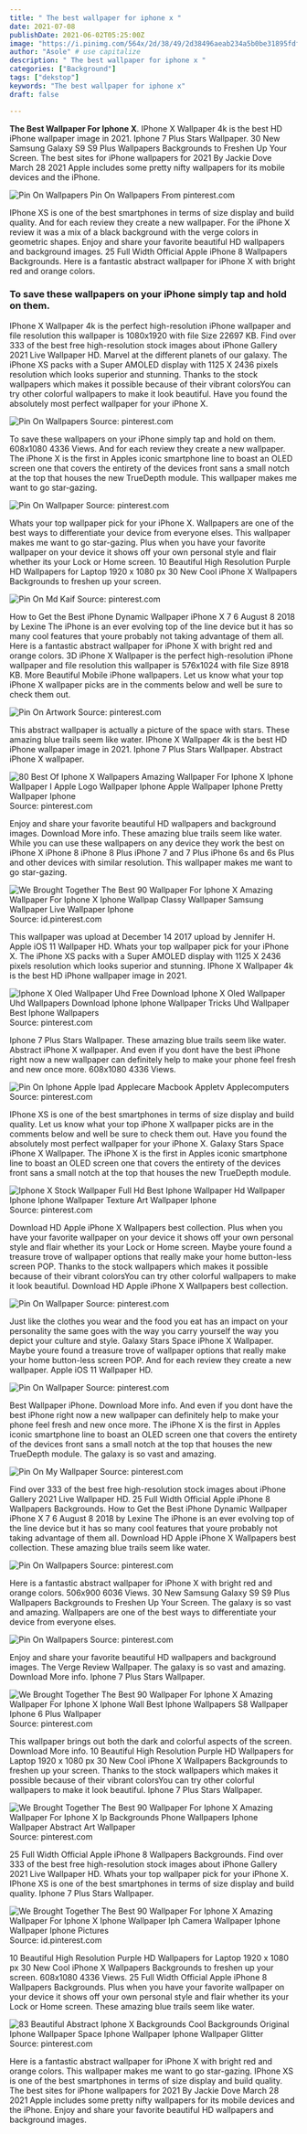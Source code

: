 ```yaml
---
title: " The best wallpaper for iphone x "
date: 2021-07-08
publishDate: 2021-06-02T05:25:00Z
image: "https://i.pinimg.com/564x/2d/38/49/2d38496aeab234a5b0be31895fdf8398.jpg"
author: "Asole" # use capitalize
description: " The best wallpaper for iphone x "
categories: ["Background"]
tags: ["dekstop"]
keywords: "The best wallpaper for iphone x"
draft: false

---
```



**The Best Wallpaper For Iphone X**. IPhone X Wallpaper 4k is the best HD iPhone wallpaper image in 2021. Iphone 7 Plus Stars Wallpaper. 30 New Samsung Galaxy S9 S9 Plus Wallpapers Backgrounds to Freshen Up Your Screen. The best sites for iPhone wallpapers for 2021 By Jackie Dove March 28 2021 Apple includes some pretty nifty wallpapers for its mobile devices and the iPhone.

![Pin On Wallpapers](https://i.pinimg.com/originals/a0/69/81/a06981a2f99dad8e104450d90de864d5.jpg "Pin On Wallpapers")
Pin On Wallpapers From pinterest.com


IPhone XS is one of the best smartphones in terms of size display and build quality. And for each review they create a new wallpaper. For the iPhone X review it was a mix of a black background with the verge colors in geometric shapes. Enjoy and share your favorite beautiful HD wallpapers and background images. 25 Full Width Official Apple iPhone 8 Wallpapers Backgrounds. Here is a fantastic abstract wallpaper for iPhone X with bright red and orange colors.

### To save these wallpapers on your iPhone simply tap and hold on them.

IPhone X Wallpaper 4k is the perfect high-resolution iPhone wallpaper and file resolution this wallpaper is 1080x1920 with file Size 22697 KB. Find over 333 of the best free high-resolution stock images about iPhone Gallery 2021 Live Wallpaper HD. Marvel at the different planets of our galaxy. The iPhone XS packs with a Super AMOLED display with 1125 X 2436 pixels resolution which looks superior and stunning. Thanks to the stock wallpapers which makes it possible because of their vibrant colorsYou can try other colorful wallpapers to make it look beautiful. Have you found the absolutely most perfect wallpaper for your iPhone X.


![Pin On Wallpapers](https://i.pinimg.com/736x/fa/af/9f/faaf9fdd4fec041bdfe1566ca9543517.jpg "Pin On Wallpapers")
Source: pinterest.com

To save these wallpapers on your iPhone simply tap and hold on them. 608x1080 4336 Views. And for each review they create a new wallpaper. The iPhone X is the first in Apples iconic smartphone line to boast an OLED screen one that covers the entirety of the devices front sans a small notch at the top that houses the new TrueDepth module. This wallpaper makes me want to go star-gazing.

![Pin On Wallpaper](https://i.pinimg.com/originals/4c/20/47/4c204724a3962d22ff24b16bdcf4756f.jpg "Pin On Wallpaper")
Source: pinterest.com

Whats your top wallpaper pick for your iPhone X. Wallpapers are one of the best ways to differentiate your device from everyone elses. This wallpaper makes me want to go star-gazing. Plus when you have your favorite wallpaper on your device it shows off your own personal style and flair whether its your Lock or Home screen. 10 Beautiful High Resolution Purple HD Wallpapers for Laptop 1920 x 1080 px 30 New Cool iPhone X Wallpapers Backgrounds to freshen up your screen.

![Pin On Md Kaif](https://i.pinimg.com/originals/df/4f/1e/df4f1e20f19daea37223f64f965a189a.jpg "Pin On Md Kaif")
Source: pinterest.com

How to Get the Best iPhone Dynamic Wallpaper iPhone X 7 6 August 8 2018 by Lexine The iPhone is an ever evolving top of the line device but it has so many cool features that youre probably not taking advantage of them all. Here is a fantastic abstract wallpaper for iPhone X with bright red and orange colors. 3D iPhone X Wallpaper is the perfect high-resolution iPhone wallpaper and file resolution this wallpaper is 576x1024 with file Size 8918 KB. More Beautiful Mobile iPhone wallpapers. Let us know what your top iPhone X wallpaper picks are in the comments below and well be sure to check them out.

![Pin On Artwork](https://i.pinimg.com/564x/48/9b/6b/489b6b13e360a5cf7b9ca23e4c224726.jpg "Pin On Artwork")
Source: pinterest.com

This abstract wallpaper is actually a picture of the space with stars. These amazing blue trails seem like water. IPhone X Wallpaper 4k is the best HD iPhone wallpaper image in 2021. Iphone 7 Plus Stars Wallpaper. Abstract iPhone X wallpaper.

![80 Best Of Iphone X Wallpapers Amazing Wallpaper For Iphone X Iphone Wallpaper I Apple Logo Wallpaper Iphone Apple Wallpaper Iphone Pretty Wallpaper Iphone](https://i.pinimg.com/736x/65/85/bf/6585bf3f81eacb9f081e0e2e95e00184.jpg "80 Best Of Iphone X Wallpapers Amazing Wallpaper For Iphone X Iphone Wallpaper I Apple Logo Wallpaper Iphone Apple Wallpaper Iphone Pretty Wallpaper Iphone")
Source: pinterest.com

Enjoy and share your favorite beautiful HD wallpapers and background images. Download More info. These amazing blue trails seem like water. While you can use these wallpapers on any device they work the best on iPhone X iPhone 8 iPhone 8 Plus iPhone 7 and 7 Plus iPhone 6s and 6s Plus and other devices with similar resolution. This wallpaper makes me want to go star-gazing.

![We Brought Together The Best 90 Wallpaper For Iphone X Amazing Wallpaper For Iphone X Iphone Wallpap Classy Wallpaper Samsung Wallpaper Live Wallpaper Iphone](https://i.pinimg.com/originals/80/64/21/806421ca0af1eb905f7f575630133fb1.jpg "We Brought Together The Best 90 Wallpaper For Iphone X Amazing Wallpaper For Iphone X Iphone Wallpap Classy Wallpaper Samsung Wallpaper Live Wallpaper Iphone")
Source: id.pinterest.com

This wallpaper was upload at December 14 2017 upload by Jennifer H. Apple iOS 11 Wallpaper HD. Whats your top wallpaper pick for your iPhone X. The iPhone XS packs with a Super AMOLED display with 1125 X 2436 pixels resolution which looks superior and stunning. IPhone X Wallpaper 4k is the best HD iPhone wallpaper image in 2021.

![Iphone X Oled Wallpaper Uhd Free Download Iphone X Oled Wallpaper Uhd Wallpapers Download Iphone Iphone Wallpaper Tricks Uhd Wallpaper Best Iphone Wallpapers](https://i.pinimg.com/736x/22/bc/13/22bc134f13c5ff57f8d5556edafab8dc.jpg "Iphone X Oled Wallpaper Uhd Free Download Iphone X Oled Wallpaper Uhd Wallpapers Download Iphone Iphone Wallpaper Tricks Uhd Wallpaper Best Iphone Wallpapers")
Source: pinterest.com

Iphone 7 Plus Stars Wallpaper. These amazing blue trails seem like water. Abstract iPhone X wallpaper. And even if you dont have the best iPhone right now a new wallpaper can definitely help to make your phone feel fresh and new once more. 608x1080 4336 Views.

![Pin On Iphone Apple Ipad Applecare Macbook Appletv Applecomputers](https://i.pinimg.com/originals/22/fd/29/22fd2937158488665960e6ce771aea98.jpg "Pin On Iphone Apple Ipad Applecare Macbook Appletv Applecomputers")
Source: pinterest.com

IPhone XS is one of the best smartphones in terms of size display and build quality. Let us know what your top iPhone X wallpaper picks are in the comments below and well be sure to check them out. Have you found the absolutely most perfect wallpaper for your iPhone X. Galaxy Stars Space iPhone X Wallpaper. The iPhone X is the first in Apples iconic smartphone line to boast an OLED screen one that covers the entirety of the devices front sans a small notch at the top that houses the new TrueDepth module.

![Iphone X Stock Wallpaper Full Hd Best Iphone Wallpaper Hd Wallpaper Iphone Iphone Wallpaper Texture Art Wallpaper Iphone](https://i.pinimg.com/originals/3a/87/80/3a87806015f0ca5b7afcdc3312acab42.jpg "Iphone X Stock Wallpaper Full Hd Best Iphone Wallpaper Hd Wallpaper Iphone Iphone Wallpaper Texture Art Wallpaper Iphone")
Source: pinterest.com

Download HD Apple iPhone X Wallpapers best collection. Plus when you have your favorite wallpaper on your device it shows off your own personal style and flair whether its your Lock or Home screen. Maybe youre found a treasure trove of wallpaper options that really make your home button-less screen POP. Thanks to the stock wallpapers which makes it possible because of their vibrant colorsYou can try other colorful wallpapers to make it look beautiful. Download HD Apple iPhone X Wallpapers best collection.

![Pin On Wallpaper](https://i.pinimg.com/736x/8e/4a/fa/8e4afadafa65aa53416ee3044eda061c.jpg "Pin On Wallpaper")
Source: pinterest.com

Just like the clothes you wear and the food you eat has an impact on your personality the same goes with the way you carry yourself the way you depict your culture and style. Galaxy Stars Space iPhone X Wallpaper. Maybe youre found a treasure trove of wallpaper options that really make your home button-less screen POP. And for each review they create a new wallpaper. Apple iOS 11 Wallpaper HD.

![Pin On Wallpaper](https://i.pinimg.com/originals/f0/02/b2/f002b27ab323329e93f89767b81e8bd9.jpg "Pin On Wallpaper")
Source: pinterest.com

Best Wallpaper iPhone. Download More info. And even if you dont have the best iPhone right now a new wallpaper can definitely help to make your phone feel fresh and new once more. The iPhone X is the first in Apples iconic smartphone line to boast an OLED screen one that covers the entirety of the devices front sans a small notch at the top that houses the new TrueDepth module. The galaxy is so vast and amazing.

![Pin On My Wallpaper](https://i.pinimg.com/474x/4c/f9/5f/4cf95f39bda095b8df94af96aceec849.jpg "Pin On My Wallpaper")
Source: pinterest.com

Find over 333 of the best free high-resolution stock images about iPhone Gallery 2021 Live Wallpaper HD. 25 Full Width Official Apple iPhone 8 Wallpapers Backgrounds. How to Get the Best iPhone Dynamic Wallpaper iPhone X 7 6 August 8 2018 by Lexine The iPhone is an ever evolving top of the line device but it has so many cool features that youre probably not taking advantage of them all. Download HD Apple iPhone X Wallpapers best collection. These amazing blue trails seem like water.

![Pin On Wallpapers](https://i.pinimg.com/originals/9f/14/49/9f144939dab0138564640734f6a4b149.jpg "Pin On Wallpapers")
Source: pinterest.com

Here is a fantastic abstract wallpaper for iPhone X with bright red and orange colors. 506x900 6036 Views. 30 New Samsung Galaxy S9 S9 Plus Wallpapers Backgrounds to Freshen Up Your Screen. The galaxy is so vast and amazing. Wallpapers are one of the best ways to differentiate your device from everyone elses.

![Pin On Wallpapers](https://i.pinimg.com/originals/a0/69/81/a06981a2f99dad8e104450d90de864d5.jpg "Pin On Wallpapers")
Source: pinterest.com

Enjoy and share your favorite beautiful HD wallpapers and background images. The Verge Review Wallpaper. The galaxy is so vast and amazing. Download More info. Iphone 7 Plus Stars Wallpaper.

![We Brought Together The Best 90 Wallpaper For Iphone X Amazing Wallpaper For Iphone X Iphone Wall Best Iphone Wallpapers S8 Wallpaper Iphone 6 Plus Wallpaper](https://i.pinimg.com/originals/72/14/94/721494d907ba7246aee40ac8b86f13fd.jpg "We Brought Together The Best 90 Wallpaper For Iphone X Amazing Wallpaper For Iphone X Iphone Wall Best Iphone Wallpapers S8 Wallpaper Iphone 6 Plus Wallpaper")
Source: pinterest.com

This wallpaper brings out both the dark and colorful aspects of the screen. Download More info. 10 Beautiful High Resolution Purple HD Wallpapers for Laptop 1920 x 1080 px 30 New Cool iPhone X Wallpapers Backgrounds to freshen up your screen. Thanks to the stock wallpapers which makes it possible because of their vibrant colorsYou can try other colorful wallpapers to make it look beautiful. Iphone 7 Plus Stars Wallpaper.

![We Brought Together The Best 90 Wallpaper For Iphone X Amazing Wallpaper For Iphone X Ip Backgrounds Phone Wallpapers Iphone Wallpaper Abstract Art Wallpaper](https://i.pinimg.com/originals/1e/8c/f5/1e8cf5daa9b3d6ed3382df334aa77426.jpg "We Brought Together The Best 90 Wallpaper For Iphone X Amazing Wallpaper For Iphone X Ip Backgrounds Phone Wallpapers Iphone Wallpaper Abstract Art Wallpaper")
Source: pinterest.com

25 Full Width Official Apple iPhone 8 Wallpapers Backgrounds. Find over 333 of the best free high-resolution stock images about iPhone Gallery 2021 Live Wallpaper HD. Whats your top wallpaper pick for your iPhone X. IPhone XS is one of the best smartphones in terms of size display and build quality. Iphone 7 Plus Stars Wallpaper.

![We Brought Together The Best 90 Wallpaper For Iphone X Amazing Wallpaper For Iphone X Iphone Wallpaper Iph Camera Wallpaper Iphone Wallpaper Iphone Pictures](https://i.pinimg.com/564x/ce/e6/2b/cee62ba8b78be1f1a0ed9146d5f97f32.jpg "We Brought Together The Best 90 Wallpaper For Iphone X Amazing Wallpaper For Iphone X Iphone Wallpaper Iph Camera Wallpaper Iphone Wallpaper Iphone Pictures")
Source: id.pinterest.com

10 Beautiful High Resolution Purple HD Wallpapers for Laptop 1920 x 1080 px 30 New Cool iPhone X Wallpapers Backgrounds to freshen up your screen. 608x1080 4336 Views. 25 Full Width Official Apple iPhone 8 Wallpapers Backgrounds. Plus when you have your favorite wallpaper on your device it shows off your own personal style and flair whether its your Lock or Home screen. These amazing blue trails seem like water.

![83 Beautiful Abstract Iphone X Backgrounds Cool Backgrounds Original Iphone Wallpaper Space Iphone Wallpaper Iphone Wallpaper Glitter](https://i.pinimg.com/564x/2d/38/49/2d38496aeab234a5b0be31895fdf8398.jpg "83 Beautiful Abstract Iphone X Backgrounds Cool Backgrounds Original Iphone Wallpaper Space Iphone Wallpaper Iphone Wallpaper Glitter")
Source: pinterest.com

Here is a fantastic abstract wallpaper for iPhone X with bright red and orange colors. This wallpaper makes me want to go star-gazing. IPhone XS is one of the best smartphones in terms of size display and build quality. The best sites for iPhone wallpapers for 2021 By Jackie Dove March 28 2021 Apple includes some pretty nifty wallpapers for its mobile devices and the iPhone. Enjoy and share your favorite beautiful HD wallpapers and background images.

